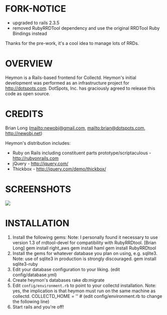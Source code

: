 FORK-NOTICE
==========

- upgraded to rails 2.3.5
- removed RubyRRDTool dependency and use the original RRDTool Ruby Bindings instead

Thanks for the pre-work, it's a cool idea to manage lots of RRDs.


OVERVIEW
=======

Heymon is a Rails-based frontend for Collectd. Heymon's initial development was performed as an infrastructure project for <http://dotspots.com>. DotSpots, Inc. has graciously agreed to release this code as open source.

CREDITS
======

Brian Long (<mailto:newobj@gmail.com>, <mailto:brian@dotspots.com>, <http://newobj.net>)

Heymon's distribution includes:

* Ruby on Rails including constituent parts prototype/scriptaculous - <http://rubyonrails.com>
* jQuery - <http://jquery.com/>
* Thickbox - <http://jquery.com/demo/thickbox/>

SCREENSHOTS
===========

<a href="http://cloud.github.com/downloads/newobj/heymon/Picture_10.png" target="_blank"><img border="0" src="http://30.media.tumblr.com/tumblr_ky2c5kTj041qz5uuvo1_500.png"/></a>

INSTALLATION
============
1) Install the following gems: Note: I personally found it necessary to use version 1.3 of rrdtool-devel for compatibility with RubyRRDtool. [Brian Long]
    gem install right_aws
    gem install haml
    gem install RubyRRDtool
2) Install the gems for whatever database you plan on using, e.g. sqlite3. Note: use of sqlite3 in production is strongly discouraged.
    gem install sqlite3-ruby
3) Edit your database configuration to your liking.
    (edit config/database.yml)
4) Create heymon's databases
    rake db:migrate
5) Edit `config/environment.rb` to point to your collectd installation.  Note: yes, the implication is that heymon must run on the same machine as collectd.
    COLLECTD_HOME = '<path to collectd installation>' # (edit config/environment.rb to change the following line)
6) Start rails and you're off!
